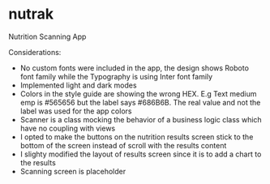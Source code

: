 # nutrak
Nutrition Scanning App


Considerations:

- No custom fonts were included in the app, the design shows Roboto font family while the Typography is using Inter font family
- Implemented light and dark modes
- Colors in the style guide are showing the wrong HEX. E.g Text medium emp is #565656 but the label says #686B6B. The real value and not the label was used for the app colors
- Scanner is a class mocking the behavior of a business logic class which have no coupling with views
- I opted to make the buttons on the nutrition results screen stick to the bottom of the screen instead of scroll with the results content
- I slighty modified the layout of results screen since it is to add a chart to the results
- Scanning screen is placeholder
